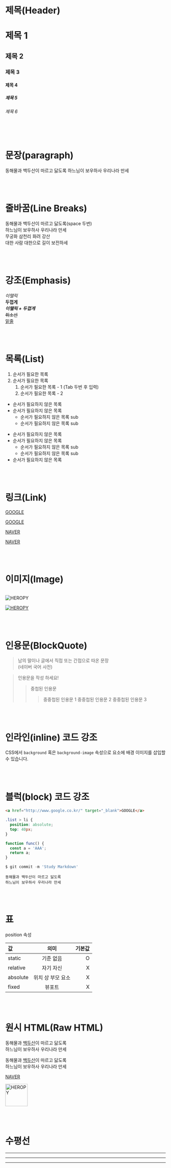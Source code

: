 # 제목(Header)

# 제목 1

## 제목 2

### 제목 3

#### 제목 4

##### 제목 5

###### 제목 6

<br><br>

# 문장(paragraph)

동해물과 백두산이 마르고 닳도록
하느님이 보우하사 우리나라 만세

<br><br>

# 줄바꿈(Line Breaks)

동해물과 백두산이 마르고 닳도록(space 두번)  
하느님이 보우하사 우리나라 만세  
무궁화 삼천리 화려 강산<br/>
대한 사람 대한으로 길이 보전하세

<br><br>

# 강조(Emphasis)

_이탤릭_  
**두껍게**  
**_이탤릭 + 두껍게_**  
~~취소선~~  
<u>밑줄</u>

<br><br>

# 목록(List)

1. 순서가 필요한 목록
2. 순서가 필요한 목록
   1. 순서가 필요한 목록 - 1 (Tab 두번 후 입력)
   2. 순서가 필요한 목록 - 2

- 순서가 필요하지 않은 목록
- 순서가 필요하지 않은 목록
  - 순서가 필요하지 않은 목록 sub
  - 순서가 필요하지 않은 목록 sub

* 순서가 필요하지 않은 목록
* 순서가 필요하지 않은 목록
  - 순서가 필요하지 않은 목록 sub
  - 순서가 필요하지 않은 목록 sub
* 순서가 필요하지 않은 목록

<br><br>

# 링크(Link)

[]()

<a href="http://google.com" >GOOGLE</a>

[GOOGLE](http://google.com)

<a href="http://naver.com" title="NAVER로 이동!">NAVER</a>

[NAVER](http://naver.com 'NAVER로 이동!')

<br><br>

# 이미지(Image)

![]()

![HEROPY](https://heropy.blog/css/images/logo.png)

[![HEROPY](https://heropy.blog/css/images/logo.png)](https://heropy.blog/ 'HEROPY BLOG')

<br><br>

# 인용문(BlockQuote)

> 남의 말이나 글에서 직접 또는 간접으로 따온 문장  
> (네이버 국어 사전)

> 인용문을 작성 하세요!
>
> > 중첩된 인용문
> >
> > > 중중첩된 인용문 1
> > > 중중첩된 인용문 2
> > > 중중첩된 인용문 3

<br><br>

# 인라인(inline) 코드 강조

CSS에서 `background` 혹은 `background-image` 속성으로 요소에 배경 이미지를 삽입할 수 있습니다.

<br><br>

# 블럭(block) 코드 강조

```html
<a href="http://www.google.co.kr/" target="_blank">GOOGLE</a>
```

```css
.list > li {
  position: absolute;
  top: 40px;
}
```

```javascript
function func() {
  const a = 'AAA';
  return a;
}
```

```powershell
$ git commit -m 'Study Markdown'
```

```plaintext
동해물과 백두산이 마르고 닳도록
하느님이 보우하사 우리나라 만세
```

<br><br>

# 표

position 속성

| 값       |       의미        | 기본값 |
| :------- | :---------------: | -----: |
| static   |     기준 없음     |      O |
| relative |     자기 자신     |      X |
| absolute | 위치 상 부모 요소 |      X |
| fixed    |      뷰포트       |      X |

<br><br>

# 원시 HTML(Raw HTML)

동해물과 <u>백두산</u>이 마르고 닳도록<br>
하느님이 보우하사 우리나라 만세

동해물과 <span style = 'text-decoration: underline'>백두산</span>이 마르고 닳도록<br>
하느님이 보우하사 우리나라 만세

<a href = "http://naver.com" title ="NAVER로 이동!" target = "_blank">NAVER</a>

<img width="70" src="https://heropy.blog/css/images/logo.png" alt="HEROPY" />

<br><br>

# 수평선

---

---

---
